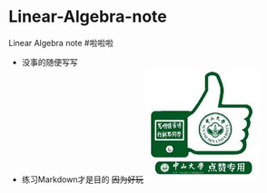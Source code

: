 # Linear-Algebra-note
Linear Algebra note
#啦啦啦
* 没事的随便写写
* 练习Markdown才是目的
  ~~因为好玩~~
  ![666](https://github.com/handsomezhuzhu/sysu_matrix_homework/blob/main/other/666.jpg)
